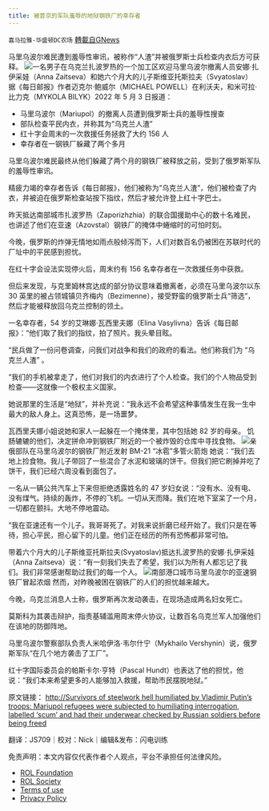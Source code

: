 ```yaml
---
title: 被普京的军队羞辱的地狱钢铁厂的幸存者
---
```

`喜马拉雅-华盛顿DC农场` [轉載自GNews](https://gnews.org/zh-hans/2469709/)

马里乌波尔难民遭到羞辱性审讯，被称作“人渣”并被俄罗斯士兵检查内衣后方可获释。
 ![](https://assets.gnews.org/wp-content/uploads/2022/05/图片1-33.png)一名男子在乌克兰扎波罗热的一个加工区欢迎马里乌波尔撤离人员安娜·扎伊采娃（Anna Zaitseva）和她六个月大的儿子斯维亚托斯拉夫（Svyatoslav） 
据《每日邮报》作者迈克尔·鲍威尔（MICHAEL POWELL）在利沃夫，和米可拉·比力克（MYKOLA BILYK）2022 年 5 月 3 日报道：
 
- 马里乌波尔（Mariupol）的撤离人员遭到俄罗斯士兵的羞辱性搜查
- 部队检查平民内衣，并称其为“乌克兰人渣”
- 红十字会周末的一次救援任务拯救了大约 156 人
- 幸存者在一钢铁厂躲藏了两个多月

马里乌波尔难民最终从他们躲藏了两个月的钢铁厂被释放之前，受到了俄罗斯军队的羞辱性审讯。
 
精疲力竭的幸存者告诉《每日邮报》，他们被称为“乌克兰人渣”，他们被检查了内衣，并被迫在俄罗斯检查站按下指纹，然后才被允许登上红十字巴士。
 
昨天抵达南部城市扎波罗热（Zaporizhzhia）的联合国援助中心的数十名难民，也讲述了他们在亚速（Azovstal）钢铁厂的掩体中蜷缩时的可怕时刻。
 
今晚，俄罗斯的炸弹无情地如雨点般倾泻而下，人们对数百名仍被困在苏联时代的厂址中的平民感到担忧。
 
在红十字会设法实现停火后，周末约有 156 名幸存者在一次救援任务中获救。
 
但后来发现，与克里姆林宫达成的部分协议意味着撤离者，必须在马里乌波尔以东 30 英里的被占领城镇贝齐梅内（Bezimenne），接受野蛮的俄罗斯士兵“筛选”，然后才能被释放回乌克兰控制的领土。
 
一名幸存者，54 岁的艾琳娜·瓦西里夫娜（Elina Vasylivna）告诉《每日邮报》：“他们取了我们的指纹，拍了照片。我头晕目眩。
 
“民兵做了一份问卷调查，问我们对战争和我们的政府的看法。他们称我们为 “乌克兰人渣” 。
 
“我们的手机被拿走了，他们对我们的内衣进行了个人检查。我们的个人物品受到检查——这就像一个极权主义国家。
 
她说那里的生活是“地狱”，并补充说：“我永远不会希望这种事情发生在我一生中最大的敌人身上。这真恐怖，是一场噩梦。
 
瓦西里夫娜小姐说她和家人一起躲在一个掩体里，其中包括她 82 岁的母亲。 饥肠辘辘的他们，决定拼命冲到钢铁厂附近的一个被炸毁的仓库中寻找食物。
 ![](https://assets.gnews.org/wp-content/uploads/2022/05/图片2-27.png)亲俄部队在马里乌波尔的钢铁厂附近发射 BM-21 “冰雹”多管火箭炮 
她说：“我们去地上捡食物。我儿子带回了一些混合了水泥和玻璃的饼干。但我们把它刷掉并吃了饼干，我们已经六周没看到面包了。
 
一名从一辆公共汽车上下来但拒绝透露姓名的 47 岁妇女说：“没有水、没有电、没有煤气。持续的轰炸，不停的飞机。一切从天而降。我们在地下室呆了一个月，一切都在颤抖。大地不停地震动。
 
“我在亚速还有一个儿子。我哥哥死了。对我来说折磨已经开始了。我们只是在等待，担心平民，担心留下的儿童。他们正在经历的所有恐怖都非常可怕。
 
带着六个月大的儿子斯维亚托斯拉夫(Svyatoslav)抵达扎波罗热的安娜·扎伊采娃（Anna Zaitseva）说：“有一刻我们失去了希望，我们以为所有人都忘记了我们。我们非常感谢帮助过我们的每一个人。
 ![](https://assets.gnews.org/wp-content/uploads/2022/05/图片3-17.png)南部港口城市马里乌波尔的亚速钢铁厂冒起浓烟 
然而，对昨晚被困在钢铁厂的人们的担忧越来越大。
 
今晚，乌克兰消息人士称，俄罗斯再次发动袭击，在现场造成两名妇女死亡。
 
莫斯科为其袭击辩护，指责基辅滥用周末停火协议，让数百名乌克兰军人加强他们在该地的防御阵地。
 
马里乌波尔警察部队负责人米哈伊洛·韦尔什宁（Mykhailo Vershynin）说，俄罗斯军队“在几个地方袭击了工厂”。
 
红十字国际委员会的帕斯卡尔·亨特（Pascal Hundt）也表达了他的担忧，他说：“我们本来希望更多的人能够加入救援，帮助市民摆脱地狱。”
 
原文链接： [http://Survivors of steelwork hell humiliated by Vladimir Putin’s troops: Mariupol refugees were subjected to humiliating interrogation, labelled ‘scum’ and had their underwear checked by Russian soldiers before being freed](http://Survivors%20of%20steelwork%20hell%20humiliated%20by%20Vladimir%20Putin's%20troops:%20Mariupol%20refugees%20were%20subjected%20to%20humiliating%20interrogation,%20labelled%20'scum'%20and%20had%20their%20underwear%20checked%20by%20Russian%20soldiers%20before%20being%20freed)

翻译：JS709｜校对：Nick｜编辑&发布：闪电训练

免责声明：本文内容仅代表作者个人观点，平台不承担任何法律风险。
  
- [ROL Foundation](https://rolfoundation.org/)
- [ROL Society](https://rolsociety.org/)
- [Terms of use](https://gnews.org/terms-of-use-3/)
- [Privacy Policy](https://gnews.org/privacy-policy/)
